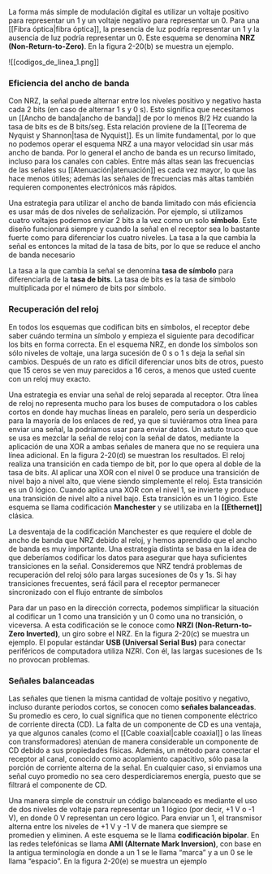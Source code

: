 La forma más simple de modulación digital es utilizar un voltaje positivo para representar un 1 y un voltaje negativo para representar un 0. Para una [[Fibra óptica|fibra óptica]], la presencia de luz podría representar un 1 y la ausencia de luz podría representar un 0. Este esquema se denomina **NRZ (Non-Return-to-Zero)**. En la figura 2-20(b) se muestra un ejemplo.

![[codigos_de_linea_1.png]]

### Eficiencia del ancho de banda
Con NRZ, la señal puede alternar entre los niveles positivo y negativo hasta cada 2 bits (en caso de alternar 1 s y 0 s). Esto significa que necesitamos un [[Ancho de banda|ancho de banda]] de por lo menos B/2 Hz cuando la tasa de bits es de B bits/seg. Esta relación proviene de la [[Teorema de Nyquist y Shannon|tasa de Nyquist]]. Es un límite fundamental, por lo que no podemos operar el esquema NRZ a una mayor velocidad sin usar más ancho de banda. Por lo general el ancho de banda es un recurso limitado, incluso para los canales con cables. Entre más altas sean las frecuencias de las señales su [[Atenuación|atenuación]] es cada vez mayor, lo que las hace menos útiles; además las señales de frecuencias más altas también requieren componentes electrónicos más rápidos.

Una estrategia para utilizar el ancho de banda limitado con más eficiencia es usar más de dos niveles de señalización. Por ejemplo, si utilizamos cuatro voltajes podemos enviar 2 bits a la vez como un solo **símbolo**. Este diseño funcionará siempre y cuando la señal en el receptor sea lo bastante fuerte como para diferenciar los cuatro niveles. La tasa a la que cambia la señal es entonces la mitad de la tasa de bits, por lo que se reduce el ancho de banda necesario

La tasa a la que cambia la señal se denomina **tasa de símbolo** para diferenciarla de la **tasa de bits**. La tasa de bits es la tasa de símbolo multiplicada por el número de bits por símbolo.

### Recuperación del reloj
En todos los esquemas que codifican bits en símbolos, el receptor debe saber cuándo termina un símbolo y empieza el siguiente para decodificar los bits en forma correcta. En el esquema NRZ, en donde los símbolos son sólo niveles de voltaje, una larga sucesión de 0 s o 1 s deja la señal sin cambios. Después de un rato es difícil diferenciar unos bits de otros, puesto que 15 ceros se ven muy parecidos a 16 ceros, a menos que usted cuente con un reloj muy exacto.

Una estrategia es enviar una señal de reloj separada al receptor. Otra línea de reloj no representa mucho para los buses de computadora o los cables cortos en donde hay muchas líneas en paralelo, pero sería un desperdicio para la mayoría de los enlaces de red, ya que si tuviéramos otra línea para enviar una señal, la podríamos usar para enviar datos. Un astuto truco que se usa es mezclar la señal de reloj con la señal de datos, mediante la aplicación de una XOR a ambas señales de manera que no se requiera una línea adicional. En la figura 2-20(d) se muestran los resultados. El reloj realiza una transición en cada tiempo de bit, por lo que opera al doble de la tasa de bits. Al aplicar una XOR con el nivel 0 se produce una transición de nivel bajo a nivel alto, que viene siendo simplemente el reloj. Esta transición es un 0 lógico. Cuando aplica una XOR con el nivel 1, se invierte y produce una transición de nivel alto a nivel bajo. Esta transición es un 1 lógico. Este esquema se llama codificación **Manchester** y se utilizaba en la **[[Ethernet]]** clásica.

La desventaja de la codificación Manchester es que requiere el doble de ancho de banda que NRZ debido al reloj, y hemos aprendido que el ancho de banda es muy importante. Una estrategia distinta se basa en la idea de que deberíamos codificar los datos para asegurar que haya suficientes transiciones en la señal. Consideremos que NRZ tendrá problemas de recuperación del reloj sólo para largas sucesiones de 0s y 1s. Si hay transiciones frecuentes, será fácil para el receptor permanecer sincronizado con el flujo entrante de símbolos

Para dar un paso en la dirección correcta, podemos simplificar la situación al codificar un 1 como una transición y un 0 como una no transición, o viceversa. A esta codificación se le conoce como **NRZI (Non-Return-to-Zero Inverted)**, un giro sobre el NRZ. En la figura 2-20(c) se muestra un ejemplo. El popular estándar **USB (Universal Serial Bus)** para conectar periféricos de computadora utiliza NZRI. Con él, las largas sucesiones de 1s no provocan problemas.

### Señales balanceadas
Las señales que tienen la misma cantidad de voltaje positivo y negativo, incluso durante periodos cortos, se conocen como **señales balanceadas**. Su promedio es cero, lo cual significa que no tienen componente eléctrico de corriente directa (CD). La falta de un componente de CD es una ventaja, ya que algunos canales (como el [[Cable coaxial|cable coaxial]] o las líneas con transformadores) atenúan de manera considerable un componente de CD debido a sus propiedades físicas. Además, un método para conectar el receptor al canal, conocido como acoplamiento capacitivo, sólo pasa la porción de corriente alterna de la señal. En cualquier caso, si enviamos una señal cuyo promedio no sea cero desperdiciaremos energía, puesto que se filtrará el componente de CD.

Una manera simple de construir un código balanceado es mediante el uso de dos niveles de voltaje para representar un 1 lógico (por decir, +1 V o -1 V), en donde 0 V representan un cero lógico. Para enviar un 1, el transmisor alterna entre los niveles de +1 V y -1 V de manera que siempre se promedien y eliminen. A este esquema se le llama **codificación bipolar**. En las redes telefónicas se llama **AMI (Alternate Mark Inversion)**, con base en la antigua terminología en donde a un 1 se le llama “marca” y a un 0 se le llama “espacio”. En la figura 2-20(e) se muestra un ejemplo